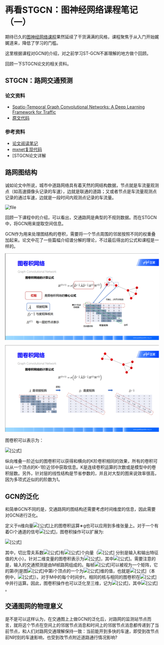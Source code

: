# 再看STGCN：图神经网络课程笔记（一）

期待已久的[图神经网络课程](https://aistudio.baidu.com/aistudio/course/introduce/1956?directly=1&shared=1)果然延续了干货满满的风格，课程聚焦于从入门开始娓娓道来，降低了学习的门槛。

这里根据课程对GCN的介绍，对之前学习ST-GCN不甚理解的地方做个回顾。

回顾一下STGCN论文的相关资料。

## STGCN：路网交通预测

### 论文资料

- [Spatio-Temporal Graph Convolutional Networks: A Deep Learning Framework for Traffic](https://arxiv.org/abs/1709.04875v4)
- [原文代码](https://github.com/VeritasYin/STGCN_IJCAI-18)

### 参考资料

- [论文阅读笔记](https://davidham3.github.io/blog/2018/05/10/spatio-temporal-graph-convolutional-networks-a-deep-learning-framework-for-traffic/)
- [mxnet复现代码](https://github.com/Davidham3/STGCN)
- [STGCN论文详解

## 路网图结构

诚如论文中所说，城市中道路网络具有着天然的网结构数据，节点就是车流量观测点（如高速摄像头记录的车速），边就是联通的道路；又或者节点是车流量观测点记录的通过车速，边就是一段时间内观测点记录的车流量。

![file](https://pic1.zhimg.com/v2-5d5efa123e08b8e7cca00b327843aeb7_1440w.jpg)

回顾一下课程中的介绍，可以看出，交通路网是典型的不规则数据。而在STGCN中，将GCN用来提取空间信息。

GCN作为用来处理图结构的卷积，需要将一个节点周围的邻居按照不同的权重叠加起来。论文中花了一些篇幅介绍谱分解的理论，不过最后得出的公式和课程是一样的。

![file](../imgs/image-20201129174057373.png)

![image-20201129175513186](../imgs/image-20201129175513186.png)

图卷积可以表示为：

![[公式]](https://www.zhihu.com/equation?tex=%5CTheta+%2A_g+x+%3D+%5Ctheta%28I_n+%2B+D%5E%7B-%5Cfrac%7B1%7D%7B2%7D%7DWD%5E%7B-%5Cfrac%7B1%7D%7B2%7D%7D%29x+%3D+%5Ctheta%28I_n+%2B+%5Ctilde%7BD%7D%5E%7B-%5Cfrac%7B1%7D%7B2%7D%7DW+%5Ctilde%7BD%7D%5E%7B-%5Cfrac%7B1%7D%7B2%7D%7D%29x++%5Ctag+5+++)

纵向堆叠一阶近似的图卷积可以获得和横向的K阶卷积相同的效果，所有的卷积可以从一个顶点的K−1阶近邻中获取信息。K是连续卷积运算的次数或是模型中的卷积层数。另外，针对层的线性结构是节省参数的，并且对大型的图来说效率很高，因为多项式近似的的阶数为1。

## GCN的泛化

和简单GCN不同的是，交通路网的图结构还需要考虑时间维度的信息，因此需要对GCN进行泛化。

定义于n维向量![[公式]](https://www.zhihu.com/equation?tex=x+%5Cin+R%5En)上的图卷积运算∗g也可以应用到多维张量上。对于一个有着Ci个通道的信号![[公式]](https://www.zhihu.com/equation?tex=X%5Cin+R%5E%7Bn%5Ctimes+C_i%7D)，图卷积操作可以扩展为:

![[公式]](https://www.zhihu.com/equation?tex=y_j+%3D+%5Csum_%7Bi%3D1%7D%5E%7BC_i%7D%5CTheta_%7Bi%2Cj%7D%28L%29x_i+%5Cin+R%5E%7Bn%7D%2C+1%5Cleq+j%5Cleq+C_0++%5Ctag6+++)

其中，切比雪夫系数![[公式]](https://www.zhihu.com/equation?tex=%5Ctheta_%7Bi%2Cj%7D+%5Cin+R%5EK+)有![[公式]](https://www.zhihu.com/equation?tex=C_i%5Ctimes+C_o)个向量（![[公式]](https://www.zhihu.com/equation?tex=C_i%EF%BC%8CC_o) 分别是输入和输出特征值的大小）。针对二维变量的图卷积表示为![[公式]](https://www.zhihu.com/equation?tex=%5CTheta%E2%88%97_gX)，其中![[公式]](https://www.zhihu.com/equation?tex=%5CTheta+%5Cin+R%5E%7BK%C3%97C_i%C3%97C_o%7D)。需要注意的是，输入的交通预测是由M帧路网组成的。每帧![[公式]](https://www.zhihu.com/equation?tex=v_t)可以被视为一个矩阵，它的第i列是图![[公式]](https://www.zhihu.com/equation?tex=g_t)中第i个顶点的一个为![[公式]](https://www.zhihu.com/equation?tex=C_i)维的值，也就是![[公式]](https://www.zhihu.com/equation?tex=X+%5Cin+R%5E%7Bn%C3%97C_i%7D)（本例中，![[公式]](https://www.zhihu.com/equation?tex=C_i%3D1)）。对于M中的每个时间步t，相同的核与相同的图卷积在![[公式]](https://www.zhihu.com/equation?tex=X_t%5Cin+R%5E%7Bn%C3%97C_i%7D)中并行运算。因此，图卷积操作也可以泛化至三维，记为![[公式]](https://www.zhihu.com/equation?tex=%5CTheta%E2%88%97_g+x)，其中![[公式]](https://www.zhihu.com/equation?tex=+x%5Cin+R%5E%7BM%C3%97n%C3%97C_i%7D)。

## 交通图网的物理意义

是不是可以这样认为，在交通图上上做GCN的泛化后，对路网的监测站节点而言，就将这个节点在空间上的邻居节点消息和时间上的邻居节点消息都传递到了当前节点，和人们对路网交通理解保持一致：当前能开到多快的车速，即受到改节点前N时刻的车速影响，也受到改节点附近道路通行情况影响?

